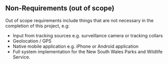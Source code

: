 ## Non-Requirements (out of scope)

Out of scope requirements include things that are not necessary in the completion of this project, e.g:

* Input from tracking sources e.g. surveillance camera or tracking collars
* Geolocation / GPS
* Native mobile application e.g. iPhone or Android application
* Full system implementation for the New South Wales Parks and Wildlife Service.